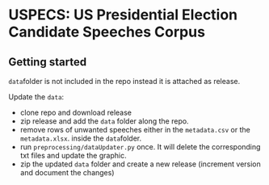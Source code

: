 # USPECS: US Presidential Election Candidate Speeches Corpus

## Getting started
`data`folder is not included in the repo instead it is attached as release.

Update the `data`:
- clone repo and download release
- zip release and add the `data` folder along the repo.
- remove rows of unwanted speeches either in the `metadata.csv` or the `metadata.xlsx`. inside the `data`folder.
- run `preprocessing/dataUpdater.py` once. It will delete the corresponding txt files and update the graphic.
- zip the updated `data` folder and create a new release (increment version and document the changes)
